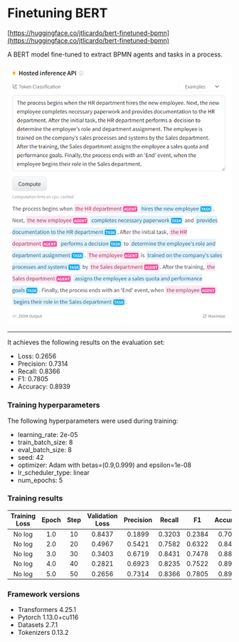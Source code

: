 # Finetuning BERT
 
[https://huggingface.co/jtlicardo/bert-finetuned-bpmn](https://huggingface.co/jtlicardo/bert-finetuned-bpmn)
 
A BERT model fine-tuned to extract BPMN agents and tasks in a process.

![image](image.png)

---

It achieves the following results on the evaluation set:
- Loss: 0.2656
- Precision: 0.7314
- Recall: 0.8366
- F1: 0.7805
- Accuracy: 0.8939

### Training hyperparameters

The following hyperparameters were used during training:
- learning_rate: 2e-05
- train_batch_size: 8
- eval_batch_size: 8
- seed: 42
- optimizer: Adam with betas=(0.9,0.999) and epsilon=1e-08
- lr_scheduler_type: linear
- num_epochs: 5

### Training results

| Training Loss | Epoch | Step | Validation Loss | Precision | Recall | F1     | Accuracy |
|:-------------:|:-----:|:----:|:---------------:|:---------:|:------:|:------:|:--------:|
| No log        | 1.0   | 10   | 0.8437          | 0.1899    | 0.3203 | 0.2384 | 0.7005   |
| No log        | 2.0   | 20   | 0.4967          | 0.5421    | 0.7582 | 0.6322 | 0.8417   |
| No log        | 3.0   | 30   | 0.3403          | 0.6719    | 0.8431 | 0.7478 | 0.8867   |
| No log        | 4.0   | 40   | 0.2821          | 0.6923    | 0.8235 | 0.7522 | 0.8903   |
| No log        | 5.0   | 50   | 0.2656          | 0.7314    | 0.8366 | 0.7805 | 0.8939   |


### Framework versions

- Transformers 4.25.1
- Pytorch 1.13.0+cu116
- Datasets 2.7.1
- Tokenizers 0.13.2
